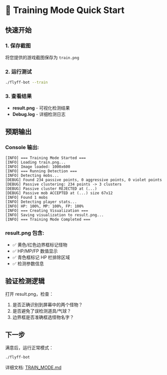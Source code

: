 # 🎯 Training Mode Quick Start

## 快速开始

### 1. 保存截图
将您提供的游戏截图保存为 `train.png`

### 2. 运行测试
```bash
./flyff-bot --train
```

### 3. 查看结果
- **result.png** - 可视化检测结果
- **Debug.log** - 详细检测日志

## 预期输出

### Console 输出:
```
[INFO] === Training Mode Started ===
[INFO] Loading train.png...
[INFO] Image loaded: 1000x600
[INFO] === Running Detection ===
[INFO] Detecting mobs...
[DEBUG] Found 234 passive points, 0 aggressive points, 0 violet points
[DEBUG] Passive clustering: 234 points -> 3 clusters
[DEBUG] Passive cluster REJECTED at (...)
[DEBUG] Passive mob ACCEPTED at (...) size 67x12
[INFO] Found 1 mobs
[INFO] Detecting player stats...
[INFO] HP: 100%, MP: 100%, FP: 100%
[INFO] === Creating Visualization ===
[INFO] Saving visualization to result.png...
[INFO] === Training Mode Completed ===
```

### result.png 包含:
- ✅ 黄色/红色边界框标记怪物
- ✅ HP/MP/FP 数值显示
- ✅ 青色框标记 HP 栏排除区域
- ✅ 检测参数信息

## 验证检测逻辑

打开 result.png，检查：
1. 是否正确识别到屏幕中的两个怪物？
2. 是否避免了误检测道具/气球？
3. 边界框是否准确框选怪物名字？

## 下一步

满意后，运行正常模式：
```bash
./flyff-bot
```

详细文档: [TRAIN_MODE.md](TRAIN_MODE.md)
